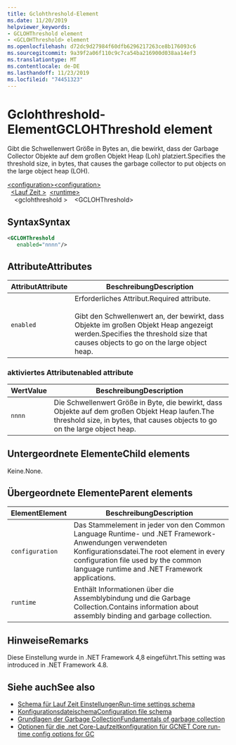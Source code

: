 ```yaml
---
title: Gclohthreshold-Element
ms.date: 11/20/2019
helpviewer_keywords:
- GCLOHThreshold element
- <GCLOHThreshold> element
ms.openlocfilehash: d72dc9d27984f60dfb6296217263ce8b176093c6
ms.sourcegitcommit: 9a39f2a06f110c9c7ca54ba216900d038aa14ef3
ms.translationtype: MT
ms.contentlocale: de-DE
ms.lasthandoff: 11/23/2019
ms.locfileid: "74451323"
---
```

# <a name="gclohthreshold-element"></a><span data-ttu-id="a1f47-102">Gclohthreshold-Element</span><span class="sxs-lookup"><span data-stu-id="a1f47-102">GCLOHThreshold element</span></span>

<span data-ttu-id="a1f47-103">Gibt die Schwellenwert Größe in Bytes an, die bewirkt, dass der Garbage Collector Objekte auf dem großen Objekt Heap (Loh) platziert.</span><span class="sxs-lookup"><span data-stu-id="a1f47-103">Specifies the threshold size, in bytes, that causes the garbage collector to put objects on the large object heap (LOH).</span></span>

<span data-ttu-id="a1f47-104">[\<configuration>](../configuration-element.md)</span><span class="sxs-lookup"><span data-stu-id="a1f47-104">[\<configuration>](../configuration-element.md)</span></span>\
<span data-ttu-id="a1f47-105">&nbsp;&nbsp;[\<Lauf Zeit >](runtime-element.md)</span><span class="sxs-lookup"><span data-stu-id="a1f47-105">&nbsp;&nbsp;[\<runtime>](runtime-element.md)</span></span>\
<span data-ttu-id="a1f47-106">&nbsp;&nbsp;&nbsp;&nbsp;\<gclohthreshold ></span><span class="sxs-lookup"><span data-stu-id="a1f47-106">&nbsp;&nbsp;&nbsp;&nbsp;\<GCLOHThreshold></span></span>

## <a name="syntax"></a><span data-ttu-id="a1f47-107">Syntax</span><span class="sxs-lookup"><span data-stu-id="a1f47-107">Syntax</span></span>

```xml
<GCLOHThreshold
   enabled="nnnn"/>
```

## <a name="attributes"></a><span data-ttu-id="a1f47-108">Attribute</span><span class="sxs-lookup"><span data-stu-id="a1f47-108">Attributes</span></span>

|<span data-ttu-id="a1f47-109">Attribut</span><span class="sxs-lookup"><span data-stu-id="a1f47-109">Attribute</span></span>|<span data-ttu-id="a1f47-110">Beschreibung</span><span class="sxs-lookup"><span data-stu-id="a1f47-110">Description</span></span>|
|---------------|-----------------|
|`enabled`|<span data-ttu-id="a1f47-111">Erforderliches Attribut.</span><span class="sxs-lookup"><span data-stu-id="a1f47-111">Required attribute.</span></span><br /><br /><span data-ttu-id="a1f47-112">Gibt den Schwellenwert an, der bewirkt, dass Objekte im großen Objekt Heap angezeigt werden.</span><span class="sxs-lookup"><span data-stu-id="a1f47-112">Specifies the threshold size that causes objects to go on the large object heap.</span></span>|

### <a name="enabled-attribute"></a><span data-ttu-id="a1f47-113">aktiviertes Attribut</span><span class="sxs-lookup"><span data-stu-id="a1f47-113">enabled attribute</span></span>

|<span data-ttu-id="a1f47-114">Wert</span><span class="sxs-lookup"><span data-stu-id="a1f47-114">Value</span></span>|<span data-ttu-id="a1f47-115">Beschreibung</span><span class="sxs-lookup"><span data-stu-id="a1f47-115">Description</span></span>|
|-----------|-----------------|
|`nnnn`|<span data-ttu-id="a1f47-116">Die Schwellenwert Größe in Byte, die bewirkt, dass Objekte auf dem großen Objekt Heap laufen.</span><span class="sxs-lookup"><span data-stu-id="a1f47-116">The threshold size, in bytes, that causes objects to go on the large object heap.</span></span>|

## <a name="child-elements"></a><span data-ttu-id="a1f47-117">Untergeordnete Elemente</span><span class="sxs-lookup"><span data-stu-id="a1f47-117">Child elements</span></span>

<span data-ttu-id="a1f47-118">Keine.</span><span class="sxs-lookup"><span data-stu-id="a1f47-118">None.</span></span>

## <a name="parent-elements"></a><span data-ttu-id="a1f47-119">Übergeordnete Elemente</span><span class="sxs-lookup"><span data-stu-id="a1f47-119">Parent elements</span></span>

|<span data-ttu-id="a1f47-120">Element</span><span class="sxs-lookup"><span data-stu-id="a1f47-120">Element</span></span>|<span data-ttu-id="a1f47-121">Beschreibung</span><span class="sxs-lookup"><span data-stu-id="a1f47-121">Description</span></span>|
|-------------|-----------------|
|`configuration`|<span data-ttu-id="a1f47-122">Das Stammelement in jeder von den Common Language Runtime- und .NET Framework-Anwendungen verwendeten Konfigurationsdatei.</span><span class="sxs-lookup"><span data-stu-id="a1f47-122">The root element in every configuration file used by the common language runtime and .NET Framework applications.</span></span>|
|`runtime`|<span data-ttu-id="a1f47-123">Enthält Informationen über die Assemblybindung und die Garbage Collection.</span><span class="sxs-lookup"><span data-stu-id="a1f47-123">Contains information about assembly binding and garbage collection.</span></span>|

## <a name="remarks"></a><span data-ttu-id="a1f47-124">Hinweise</span><span class="sxs-lookup"><span data-stu-id="a1f47-124">Remarks</span></span>

<span data-ttu-id="a1f47-125">Diese Einstellung wurde in .NET Framework 4,8 eingeführt.</span><span class="sxs-lookup"><span data-stu-id="a1f47-125">This setting was introduced in .NET Framework 4.8.</span></span>

## <a name="see-also"></a><span data-ttu-id="a1f47-126">Siehe auch</span><span class="sxs-lookup"><span data-stu-id="a1f47-126">See also</span></span>

- [<span data-ttu-id="a1f47-127">Schema für Lauf Zeit Einstellungen</span><span class="sxs-lookup"><span data-stu-id="a1f47-127">Run-time settings schema</span></span>](index.md)
- [<span data-ttu-id="a1f47-128">Konfigurationsdateischema</span><span class="sxs-lookup"><span data-stu-id="a1f47-128">Configuration file schema</span></span>](../index.md)
- [<span data-ttu-id="a1f47-129">Grundlagen der Garbage Collection</span><span class="sxs-lookup"><span data-stu-id="a1f47-129">Fundamentals of garbage collection</span></span>](../../../../standard/garbage-collection/fundamentals.md)
- [<span data-ttu-id="a1f47-130">Optionen für die .net Core-Laufzeitkonfiguration für GC</span><span class="sxs-lookup"><span data-stu-id="a1f47-130">NET Core run-time config options for GC</span></span>](../../../../core/run-time-config/garbage-collector.md)
